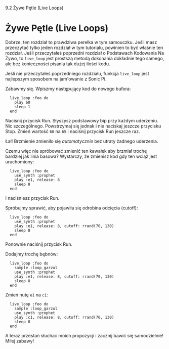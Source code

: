 9.2 Żywe Pętle (Live Loops)

# Żywe Pętle (Live Loops)

Dobrze, ten rozdział to prawdziwa perełka w tym samouczku. Jeśli 
masz przeczytać tylko jeden rozdział w tym tutorialu, powinien to 
być właśnie ten rozdział. Jeśli przeczytałeś poprzedni rozdział 
o Podstawach Kodowania Na Żywo, to `live_loop` jest prostszą metodą 
dokonania dokładnie tego samego, ale bez konieczności pisania 
tak dużej ilości kodu.

Jeśli nie przeczytałeś poprzedniego rozdziału, funkcja `live_loop` 
jest najlepszym sposobem na jam'owanie z Sonic Pi.

Zabawmy się. Wpiszmy następujący kod do nowego bufora:

```
  live_loop :foo do
    play 60
    sleep 1
  end
```

Naciśnij przycisk Run. Słyszysz podstawowy bip przy każdym uderzeniu. 
Nic szczególnego. Powstrzymaj się jednak i nie naciskaj jeszcze przycisku 
Stop. Zmień wartość `60` na `65` i naciśnij przycisk Run jeszcze raz.

Łał! Brzmienie zmieniło się *automatycznie* bez utraty żadnego uderzenia.

Czemu więc nie spróbować zmienić ten kawałek aby brzmiał trochę bardziej jak linia 
basowa? Wystarczy, że zmienisz kod gdy ten wciąż jest uruchomiony:

```
  live_loop :foo do
    use_synth :prophet
    play :e1, release: 8
    sleep 8
  end
```

I naciśniesz przycisk Run.

Spróbujmy sprawić, aby pojawiła się odrobina odcięcia (cutoff):

```
  live_loop :foo do
    use_synth :prophet
    play :e1, release: 8, cutoff: rrand(70, 130)
    sleep 8
  end
```

Ponownie naciśnij przycisk Run.

Dodajmy trochę bębnów:

```
  live_loop :foo do
    sample :loop_garzul
    use_synth :prophet
    play :e1, release: 8, cutoff: rrand(70, 130)
    sleep 8
  end
```

Zmień nutę `e1` na `c1`:

```
  live_loop :foo do
    sample :loop_garzul
    use_synth :prophet
    play :c1, release: 8, cutoff: rrand(70, 130)
    sleep 8
  end
```

A teraz przestań słuchać moich propozycji i zacznij bawić się 
samodzielnie! Miłej zabawy!
